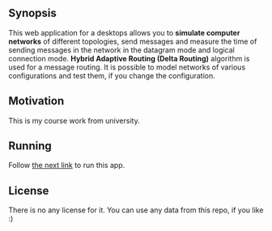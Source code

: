 ## Synopsis

This web application for a desktops allows  you  to  **simulate computer  networks**  of  different topologies,  send  messages  and  measure  the  time  of sending messages in the network in the datagram mode and logical connection mode. **Hybrid Adaptive Routing (Delta Routing)** algorithm is used for  a  message routing.  It is possible to model networks of various configurations and test them, if you change the configuration.

## Motivation

This is my course work from university.

## Running

Follow [the next link](https://nrjman.github.io/data-routing-over-the-network/) to run this app.

## License

There is no any license for it. You can use any data from this repo, if you like :)
